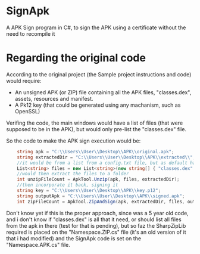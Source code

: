 # SignApk

A APK Sign program in C#, to sign the APK using a certificate without the need to recompile it

# Regarding the original code

According to the original project (the Sample project instructions and code) would require:

- An unsigned APK (or ZIP) file containing all the APK files, "classes.dex", assets, resources and manifest.
- A Pk12 key (that could be generated using any machanism, such as OpenSSL)

Verifing the code, the main windows would have a list of files (that were supposed to be in the APK), but would only pre-list the "classes.dex" file.

So the code to make the APK sign execution would be:

``` C#
    string apk = "C:\\Users\\User\\Desktop\\APK\\original.apk";
    string extractedDir = "C:\\Users\\User\\Desktop\\APK\\extracted\\";
    //it would be from a list from a config.txt file, but as default has only that
    List<string> files = new List<string>(new string[] { "classes.dex" });
    //would then extract the files to a folder
    int unzipFileCount = ApkTool.Unzip(apk, files, extractedDir);
    //then incorporate it back, signing it
    string key = "C:\\Users\\User\\Desktop\\APK\\key.p12";
    string outputApk = "C:\\Users\\User\\Desktop\\APK\\signed.apk";
    int zipFileCount = ApkTool.ZipAndSign(apk, extractedDir, files, outputApk, key);
```

Don't know yet if this is the proper approach, since was a 5 year old code, and i don't know if "classes.dex" is all that it need, or should list all files from the apk in there (test for that is pending), but so faz the SharpZipLib required is placed on the "Namespace.ZIP.cs" file (it's an old version of it that i had modified) and the SignApk code is set on the "Namespace.APK.cs" file.
